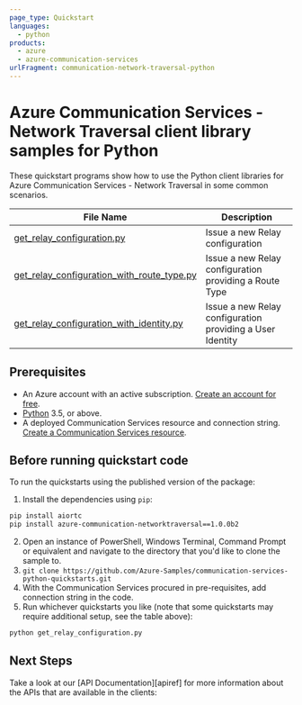 ```yaml
---
page_type: Quickstart
languages:
  - python
products:
  - azure
  - azure-communication-services
urlFragment: communication-network-traversal-python
---
```


# Azure Communication Services - Network Traversal client library samples for Python

These quickstart programs show how to use the Python client libraries for Azure Communication Services - Network Traversal in some common scenarios.

| **File Name**                                     | **Description**                 |
| ------------------------------------------------- | ------------------------------- |
| [get_relay_configuration.py][getrelayconfiguration] | Issue a new Relay configuration |
| [get_relay_configuration_with_route_type.py][getrelayconfiguration] | Issue a new Relay configuration providing a Route Type|
| [get_relay_configuration_with_identity.py][getrelayconfiguration] | Issue a new Relay configuration providing a User Identity|

## Prerequisites

- An Azure account with an active subscription. [Create an account for free](https://azure.microsoft.com/free/?WT.mc_id=A261C142F). 
- [Python](https://www.python.org/downloads/) 3.5, or above.
- A deployed Communication Services resource and connection string. [Create a Communication Services resource](https://docs.microsoft.com/azure/communication-services/quickstarts/create-communication-resource).

 
## Before running quickstart code

To run the quickstarts using the published version of the package:

1. Install the dependencies using `pip`:
```bash
pip install aiortc
pip install azure-communication-networktraversal==1.0.0b2
```
2. Open an instance of PowerShell, Windows Terminal, Command Prompt or equivalent and navigate to the directory that you'd like to clone the sample to.
3. `git clone https://github.com/Azure-Samples/communication-services-python-quickstarts.git`
4. With the Communication Services procured in pre-requisites, add connection string in the code.
6. Run whichever quickstarts you like (note that some quickstarts may require additional setup, see the table above):
```bash
python get_relay_configuration.py
```

## Next Steps

Take a look at our [API Documentation][apiref] for more information about the APIs that are available in the clients:

[getrelayconfiguration]: https://github.com/Azure/azure-sdk-for-python/tree/main/sdk/communication/azure-communication-networktraversal/samples
[freesub]: https://azure.microsoft.com/free/
[createinstance_azurecommunicationservicesaccount]: https://docs.microsoft.com/azure/communication-services/quickstarts/create-communication-resource
[package]: https://github.com/Azure/azure-sdk-for-python/blob/main/sdk/communication/azure-communication-networktraversal/README.md
